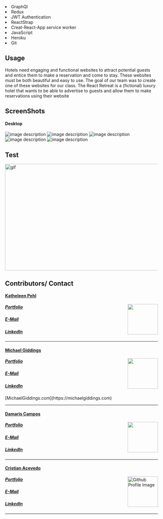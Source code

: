 <li>GraphQl</li>
<li>Redux</li>
<li>JWT Authentication</li>
<li>ReactStrap</li>
<li>Creat-React-App service worker</li>
<li>JavaScript</li>
<li>Heroku</li>
<li>Git</li>
</ul>          

<h2 id="usage"> Usage </h2>
<p>Hotels need engaging and functional websites to attract potential guests and entice them to make a reservation and come to stay.  These websites must be both beautiful and easy to use.  The goal of our team was to create one of these websites for our class.  The React Retreat is a (fictional) luxury hotel that wants to be able to advertise to guests and allow them to make reservations using their website</p>

<h2 id="screen"> ScreenShots </h2>
<h4> Desktop </h4>
<img src= "" alt="image description" >
<img src= "" alt="image description" >
<img src= "" alt= "image description">
<img src= "" alt= "image description">
<img src= "" alt="image description" >

<h2 id="test"> Test </h2>
<img width="600" height="350" src= "" alt="gif" >

<h2 id="contributors"> Contributors/ Contact</h2>
<h4><a href= "https://github.com/kpehl">Katheleen Pehl</a></h4>
<img align="right" width="100" height="100" src="https://avatars.githubusercontent.com/u/30782087?s=400&u=60b563877f88aa7bc5a67adca7904d9fd7657d16&v=4 alt="Github Profile Image"">
<h5><a href= "">Portfolio</a></h5>  
<h5><a href= "mailto:email goes here">E-Mail</a></h5>       
<h5><a href= "">LinkedIn</a></h5>
<hr>

<h4><a href= "https://github.com/fondofhats">Michael Giddings</a></h4>
<img align="right" width="100" height="100" src="https://avatars.githubusercontent.com/u/11549316?s=400&u=9cbb3efedf0845c6fb20524c104ba92fff38c871&v=4 alt="Github Profile Image"">
<h5><a href= "">Portfolio</a></h5>  
<h5><a href= "mailto:mikegiddings@gmail.com">E-Mail</a></h5>       
<h5><a href= "https://www.linkedin.com/in/michaelgiddings/">LinkedIn</a></h5>
[MichaelGiddings.com](https://michaelgiddings.com)
<hr>


<h4><a href= "https://github.com/DCampos07">Damaris Campos</a></h4>
<img align="right" width="100" height="100" src="https://avatars0.githubusercontent.com/u/68753563?s=400&u=db8ed5c85d35601b1cace358ee79fa43b9f12676&v=4 alt="Github Profile Image"">
<h5><a href= "https://DCampos07.github.io/">Portfolio</a></h5>  
<h5><a href= "mailto:dccampos00@gmail.comm">E-Mail</a></h5>       
<h5><a href= "https://www.linkedin.com/in/damaris-c-870a1472/">LinkedIn</a></h5>
<hr>

<h4><a href= "https://github.com/caceve">Cristian Acevedo</a></h4>
<img align="right" width="100" height="100" src="https://avatars.githubusercontent.com/u/18291317?s=400&v=4" alt="Github Profile Image">
<h5><a href= "">Portfolio</a></h5>  
<h5><a href= "mailto:">E-Mail</a></h5>       
<h5><a href= "linkedIn profile goes here">LinkedIn</a></h5>
<hr>
